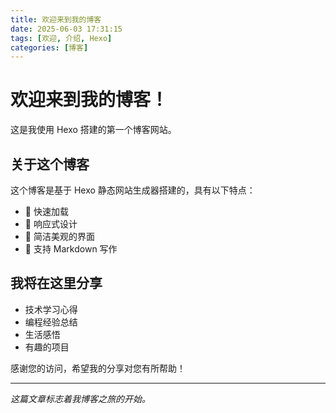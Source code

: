 ```yaml
---
title: 欢迎来到我的博客
date: 2025-06-03 17:31:15
tags: [欢迎, 介绍, Hexo]
categories: [博客]
---
```


# 欢迎来到我的博客！

这是我使用 Hexo 搭建的第一个博客网站。

## 关于这个博客

这个博客是基于 Hexo 静态网站生成器搭建的，具有以下特点：

- 🚀 快速加载
- 📱 响应式设计
- 🎨 简洁美观的界面
- 📝 支持 Markdown 写作

## 我将在这里分享

- 技术学习心得
- 编程经验总结
- 生活感悟
- 有趣的项目

感谢您的访问，希望我的分享对您有所帮助！

---

*这篇文章标志着我博客之旅的开始。*
